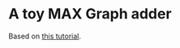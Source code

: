 # A toy MAX Graph adder

Based on [this tutorial](https://docs.modular.com/max/tutorials/get-started-with-max-graph/).
